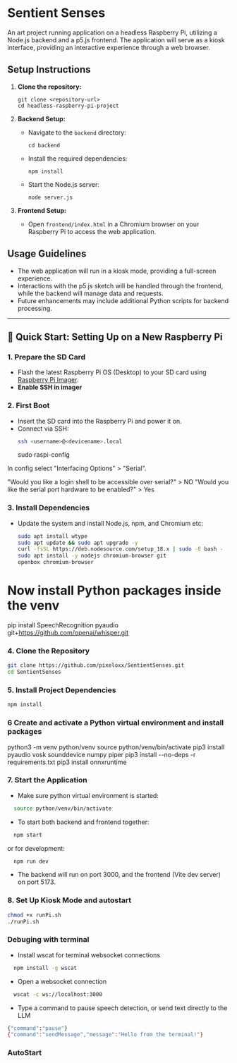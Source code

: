# Sentient Senses 

An art project running application on a headless Raspberry Pi, utilizing a Node.js backend and a p5.js frontend. The application will serve as a kiosk interface, providing an interactive experience through a web browser.


## Setup Instructions

1. **Clone the repository:**
   ```
   git clone <repository-url>
   cd headless-raspberry-pi-project
   ```

2. **Backend Setup:**
   - Navigate to the `backend` directory:
     ```
     cd backend
     ```
   - Install the required dependencies:
     ```
     npm install
     ```
   - Start the Node.js server:
     ```
     node server.js
     ```

3. **Frontend Setup:**
   - Open `frontend/index.html` in a Chromium browser on your Raspberry Pi to access the web application.


## Usage Guidelines

- The web application will run in a kiosk mode, providing a full-screen experience.
- Interactions with the p5.js sketch will be handled through the frontend, while the backend will manage data and requests.
- Future enhancements may include additional Python scripts for backend processing.

---

## 🚀 Quick Start: Setting Up on a New Raspberry Pi

### 1. **Prepare the SD Card**
- Flash the latest Raspberry Pi OS (Desktop) to your SD card using [Raspberry Pi Imager](https://www.raspberrypi.com/software/).
- **Enable SSH in imager**  

### 2. **First Boot**
- Insert the SD card into the Raspberry Pi and power it on.
- Connect via SSH:  
  ```bash
  ssh <username>@<devicename>.local
  ```
  sudo raspi-config
  
In config select "Interfacing Options" > "Serial". 

"Would you like a login shell to be accessible over serial?" > NO
"Would you like the serial port hardware to be enabled?" > Yes



### 3. **Install Dependencies**
- Update the system and install Node.js, npm, and Chromium etc:
  ```bash
  sudo apt install wtype
  sudo apt update && sudo apt upgrade -y
  curl -fsSL https://deb.nodesource.com/setup_18.x | sudo -E bash -
  sudo apt install -y nodejs chromium-browser git
  openbox chromium-browser

# Now install Python packages inside the venv
pip install SpeechRecognition pyaudio git+https://github.com/openai/whisper.git

### 4. **Clone the Repository**
```bash
git clone https://github.com/pixeloxx/SentientSenses.git
cd SentientSenses
```   

### 5. **Install Project Dependencies**
```bash
npm install
```

### 6 Create and activate a Python virtual environment and install packages

python3 -m venv python/venv
source python/venv/bin/activate
pip3 install pyaudio vosk sounddevice numpy piper
pip3 install --no-deps -r requirements.txt
pip3 install onnxruntime


### 7. **Start the Application**

- Make sure python virtual environment is started:

```bash
  source python/venv/bin/activate
```
- To start both backend and frontend together:
```bash
  npm start
```
or for development:

```bash
  npm run dev
```

- The backend will run on port 3000, and the frontend (Vite dev server) on port 5173.

### 8. **Set Up Kiosk Mode and autostart**

```bash
chmod +x runPi.sh
./runPi.sh
```

###  Debuging with terminal 

- Install wscat for terminal websocket connections
```bash
  npm install -g wscat
```
- Open a websocket connection
```bash
  wscat -c ws://localhost:3000
```

- Type a command to pause speech detection, or send text directly to the LLM
```bash
{"command":"pause"}
{"command":"sendMessage","message":"Hello from the terminal!"}
```

###  AutoStart


